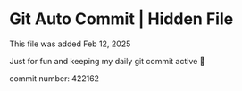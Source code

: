 # Git Auto Commit | Hidden File

This file was added Feb 12, 2025

Just for fun and keeping my daily git commit active 🤪

commit number: 422162
